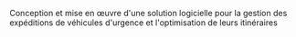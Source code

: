 Conception et mise en œuvre d'une solution logicielle pour la gestion des expéditions de véhicules d'urgence et l'optimisation de leurs itinéraires
